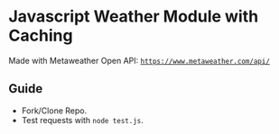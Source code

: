# Javascript Weather Module with Caching
Made with Metaweather Open API: [`https://www.metaweather.com/api/`](https://www.metaweather.com/api/)

## Guide

 - Fork/Clone Repo.
 - Test requests with  `node test.js`.
